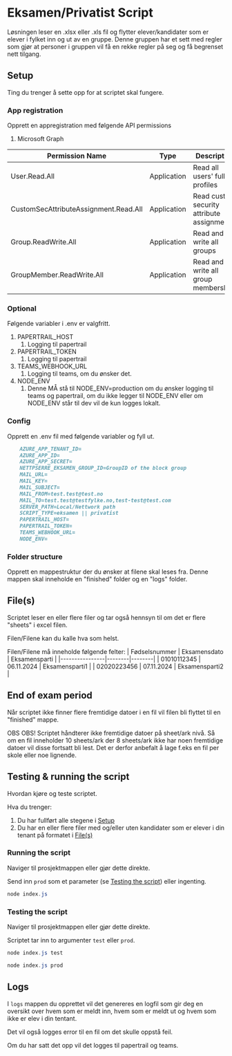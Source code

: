 # Eksamen/Privatist Script 
Løsningen leser en .xlsx eller .xls fil og flytter elever/kandidater som er elever i fylket inn og ut av en gruppe. Denne gruppen har et sett med regler som gjør at personer i gruppen vil få en rekke regler på seg og få begrenset nett tilgang. 
## Setup
Ting du trenger å sette opp for at scriptet skal fungere.
### App registration
Opprett en appregistration med følgende API permissions
1. Microsoft Graph 

|Permission Name|Type|Description|
|---|---|---|
|User.Read.All|Application|Read all users' full profiles|
|CustomSecAttributeAssignment.Read.All|Application|Read custom security attribute assignments|
|Group.ReadWrite.All|Application|Read and write all groups|
|GroupMember.ReadWrite.All|Application|Read and write all group memberships|

### Optional 
Følgende variabler i .env er valgfritt. 
1. PAPERTRAIL_HOST
    1. Logging til papertrail 
2. PAPERTRAIL_TOKEN
    1. Logging til papertrail
3. TEAMS_WEBHOOK_URL
    1. Logging til teams, om du ønsker det.
4. NODE_ENV
    1. Denne MÅ stå til NODE_ENV=production om du ønsker logging til teams og papertrail, om du ikke legger til NODE_ENV eller om NODE_ENV står til dev vil de kun logges lokalt.


### Config
Opprett en .env fil med følgende variabler og fyll ut.

```md
    AZURE_APP_TENANT_ID=
    AZURE_APP_ID=
    AZURE_APP_SECRET=
    NETTPSERRE_EKSAMEN_GROUP_ID=GroupID of the block group
    MAIL_URL=
    MAIL_KEY=
    MAIL_SUBJECT=
    MAIL_FROM=test.test@test.no
    MAIL_TO=test.test@testfylke.no,test-test@test.com
    SERVER_PATH=Local/Nettwork path
    SCRIPT_TYPE=eksamen || privatist
    PAPERTRAIL_HOST=
    PAPERTRAIL_TOKEN=
    TEAMS_WEBHOOK_URL=
    NODE_ENV=
```

### Folder structure
Opprett en mappestruktur der du ønsker at filene skal leses fra. Denne mappen skal inneholde en "finished" folder og en "logs" folder. 

## File(s)
Scriptet leser en eller flere filer og tar også hennsyn til om det er flere "sheets" i excel filen. 

Filen/Filene kan du kalle hva som helst.

Filen/Filene må inneholde følgende felter: 
| Fødselsnummer | Eksamensdato | Eksamensparti |
|----------------|--------|--------|
| 01010112345    | 06.11.2024 | Eksamensparti1 |
| 02020223456    | 07.11.2024 | Eksamensparti2 |

## End of exam period
Når scriptet ikke finner flere fremtidige datoer i en fil vil filen bli flyttet til en "finished" mappe. 

OBS OBS! Scriptet håndterer ikke fremtidige datoer på sheet/ark nivå. Så om en fil inneholder 10 sheets/ark der 8 sheets/ark ikke har noen fremtidige datoer vil disse fortsatt bli lest. Det er derfor anbefalt å lage f.eks en fil per skole eller noe lignende. 

## Testing & running the script
Hvordan kjøre og teste scriptet. 

Hva du trenger:
1. Du har fullført alle stegene i [Setup](#setup)
2. Du har en eller flere filer med og/eller uten kandidater som er elever i din tenant på formatet i [File(s)](#files)

### Running the script 
Naviger til prosjektmappen eller gjør dette direkte. 

Send inn `prod` som et parameter (se [Testing the script](#testing-the-script)) eller ingenting. 
```PowerShell
node index.js
```
### Testing the script 
Naviger til prosjektmappen eller gjør dette direkte. 

Scriptet tar inn to argumenter `test` eller `prod`. 
```PowerShell
node index.js test
```
```PowerShell
node index.js prod
```

## Logs
I `logs` mappen du opprettet vil det genereres en logfil som gir deg en oversikt over hvem som er meldt inn, hvem som er meldt ut og hvem som ikke er elev i din tentant.

Det vil også logges error til en fil om det skulle oppstå feil. 

Om du har satt det opp vil det logges til papertrail og teams.

